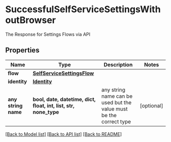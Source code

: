 # SuccessfulSelfServiceSettingsWithoutBrowser

The Response for Settings Flows via API

## Properties
Name | Type | Description | Notes
------------ | ------------- | ------------- | -------------
**flow** | [**SelfServiceSettingsFlow**](SelfServiceSettingsFlow.md) |  | 
**identity** | [**Identity**](Identity.md) |  | 
**any string name** | **bool, date, datetime, dict, float, int, list, str, none_type** | any string name can be used but the value must be the correct type | [optional]

[[Back to Model list]](../README.md#documentation-for-models) [[Back to API list]](../README.md#documentation-for-api-endpoints) [[Back to README]](../README.md)


